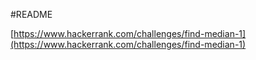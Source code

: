 #README

[https://www.hackerrank.com/challenges/find-median-1](https://www.hackerrank.com/challenges/find-median-1)
